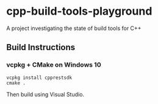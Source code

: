 # cpp-build-tools-playground
A project investigating the state of build tools for C++

## Build Instructions

### vcpkg + CMake on Windows 10

```
vcpkg install cpprestsdk
cmake .
```
Then build using Visual Studio.